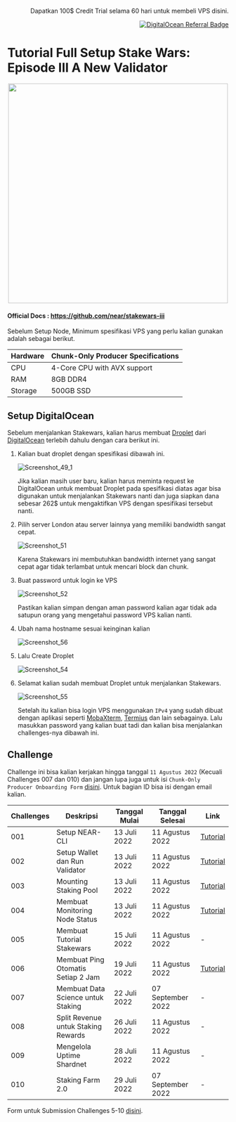<p align="right">Dapatkan 100$ Credit Trial selama 60 hari untuk membeli VPS disini.</p>
<p align="right"><a href="https://www.digitalocean.com/?refcode=825d86d58739&utm_campaign=Referral_Invite&utm_medium=Referral_Program&utm_source=badge"><img src="https://web-platforms.sfo2.cdn.digitaloceanspaces.com/WWW/Badge%201.svg" alt="DigitalOcean Referral Badge" /></a></p>


# Tutorial Full Setup Stake Wars: Episode III A New Validator


<p align="center">
<img src="https://user-images.githubusercontent.com/35837931/180386866-d7d109a2-bf61-4ebf-ae8e-26f64604a094.png"  width="500px"/>
<p>

#### Official Docs : https://github.com/near/stakewars-iii

Sebelum Setup Node, Minimum spesifikasi VPS yang perlu kalian gunakan adalah sebagai berikut.


| Hardware       | Chunk-Only Producer  Specifications                                   |
| -------------- | ---------------------------------------------------------------       |
| CPU            | 4-Core CPU with AVX support                                           |
| RAM            | 8GB DDR4                                                              |
| Storage        | 500GB SSD                                                             |


## Setup DigitalOcean
Sebelum menjalankan Stakewars, kalian harus membuat [Droplet](https://www.digitalocean.com/products/droplets) dari [DigitalOcean](https://www.digitalocean.com/?refcode=825d86d58739&utm_campaign=Referral_Invite&utm_medium=Referral_Program&utm_source=badge) terlebih dahulu dengan cara berikut ini.

1. Kalian buat droplet dengan spesifikasi dibawah ini.

    ![Screenshot_49_1](https://user-images.githubusercontent.com/35837931/180670413-b90861e2-f782-46b9-b68c-f2e8c8a374b0.png)

    Jika kalian masih user baru, kalian harus meminta request ke DigitalOcean untuk membuat Droplet pada spesifikasi diatas agar bisa digunakan untuk menjalankan Stakewars nanti dan juga siapkan dana sebesar 262$ untuk mengaktifkan VPS dengan spesifikasi tersebut nanti.

2. Pilih server London atau server lainnya yang memiliki bandwidth sangat cepat.

    ![Screenshot_51](https://user-images.githubusercontent.com/35837931/180670530-110d4316-3b4d-451d-bab0-952d307a005f.png)

    Karena Stakewars ini membutuhkan bandwidth internet yang sangat cepat agar tidak terlambat untuk mencari block dan chunk.
  
3. Buat password untuk login ke VPS

    ![Screenshot_52](https://user-images.githubusercontent.com/35837931/180670612-82ba184c-bbcb-42f7-9cff-63682d4187e5.png)

    Pastikan kalian simpan dengan aman password kalian agar tidak ada satupun orang yang mengetahui password VPS kalian nanti.
  
4. Ubah nama hostname sesuai keinginan kalian

    ![Screenshot_56](https://user-images.githubusercontent.com/35837931/180671159-c37479ea-5cc6-4416-a8a4-d2b2d615411a.png)

5. Lalu Create Droplet

    ![Screenshot_54](https://user-images.githubusercontent.com/35837931/180670721-1898b0d9-ee24-4bd8-bb26-16c41e70eb2c.png)

6. Selamat kalian sudah membuat Droplet untuk menjalankan Stakewars.

    ![Screenshot_55](https://user-images.githubusercontent.com/35837931/180670944-f68092b4-5291-4044-bfa7-ad1de1c50e5b.png)

    Setelah itu kalian bisa login VPS menggunakan `IPv4` yang sudah dibuat dengan aplikasi seperti [MobaXterm](https://mobaxterm.mobatek.net/download.html), [Termius](https://termius.com/) dan lain sebagainya. Lalu masukkan password yang kalian buat tadi dan kalian bisa menjalankan challenges-nya dibawah ini.
  
## Challenge

Challenge ini bisa kalian kerjakan hingga tanggal `11 Agustus 2022` (Kecuali Challenges 007 dan 010) dan jangan lupa juga untuk isi `Chunk-Only Producer Onboarding Form` [disini](https://nearprotocol1001.typeform.com/to/Z39N7cU9). Untuk bagian ID bisa isi dengan email kalian.

| Challenges | Deskripsi                             | Tanggal Mulai | Tanggal Selesai   | Link                                                              |
| ---------- | ------------------------------------- | ------------- | ----------------- | ----------------------------------------------------------------- |
| 001        | Setup NEAR-CLI                        | 13 Juli 2022  | 11 Agustus 2022   |[Tutorial](https://github.com/yantodotid/testnet/blob/main/stakewars/task/001.md) |
| 002        | Setup Wallet dan Run Validator        | 13 Juli 2022  | 11 Agustus 2022   |[Tutorial](https://github.com/yantodotid/testnet/blob/main/stakewars/task/002.md) |
| 003        | Mounting Staking Pool                 | 13 Juli 2022  | 11 Agustus 2022   |[Tutorial](https://github.com/yantodotid/testnet/blob/main/stakewars/task/003.md) |
| 004        | Membuat Monitoring Node Status        | 13 Juli 2022  | 11 Agustus 2022   |[Tutorial](https://github.com/yantodotid/testnet/blob/main/stakewars/task/004.md) |
| 005        | Membuat Tutorial Stakewars            | 15 Juli 2022  | 11 Agustus 2022   |-                                                                  |
| 006        | Membuat Ping Otomatis Setiap 2 Jam    | 19 Juli 2022  | 11 Agustus 2022   |[Tutorial](https://github.com/yantodotid/testnet/blob/main/stakewars/task/006.md) |
| 007        | Membuat Data Science untuk Staking    | 22 Juli 2022  | 07 September 2022 |-                                                                  |
| 008        | Split Revenue untuk Staking Rewards   | 26 Juli 2022  | 11 Agustus 2022   |-                                                                  |
| 009        | Mengelola Uptime Shardnet             | 28 Juli 2022  | 11 Agustus 2022   |-                                                                  |
| 010        | Staking Farm 2.0                      | 29 Juli 2022  | 07 September 2022 |-                                                                  |


Form untuk Submission Challenges 5-10 [disini](https://docs.google.com/forms/d/e/1FAIpQLScp9JEtpk1Fe2P9XMaS9Gl6kl9gcGVEp3A5vPdEgxkHx3ABjg/viewform).
